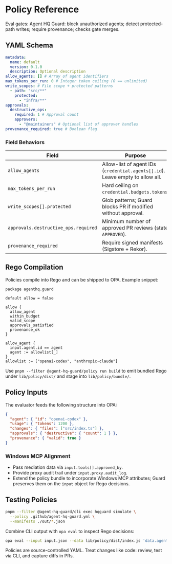 # Policy Reference

Eval gates: Agent HQ Guard: block unauthorized agents; detect protected-path writes; require provenance; checks gate merges.

## YAML Schema

```yaml
metadata:
  name: default
  version: 0.1.0
  description: Optional description
allow_agents: [] # Array of agent identifiers
max_tokens_per_run: 0 # Integer token ceiling (0 == unlimited)
write_scopes: # File scope + protected patterns
  - path: "src/**"
    protected:
      - "infra/**"
approvals:
  destructive_ops:
    required: 1 # Approval count
    approvers:
      - "@maintainers" # Optional list of approver handles
provenance_required: true # Boolean flag
```

### Field Behaviors

| Field                                | Purpose                                                                       | Inputs                |
| ------------------------------------ | ----------------------------------------------------------------------------- | --------------------- |
| `allow_agents`                       | Allow-list of agent IDs (`credential.agents[].id`). Leave empty to allow all. | Array of strings      |
| `max_tokens_per_run`                 | Hard ceiling on `credential.budgets.tokens`.                                  | Integer               |
| `write_scopes[].protected`           | Glob patterns; Guard blocks PR if modified without approval.                  | Array of glob strings |
| `approvals.destructive_ops.required` | Minimum number of approved PR reviews (state `APPROVED`).                     | Integer               |
| `provenance_required`                | Require signed manifests (Sigstore + Rekor).                                  | Boolean               |

## Rego Compilation

Policies compile into Rego and can be shipped to OPA. Example snippet:

```rego
package agenthq.guard

default allow = false

allow {
  allow_agent
  within_budget
  valid_scope
  approvals_satisfied
  provenance_ok
}

allow_agent {
  input.agent.id == agent
  agent := allowlist[_]
}
allowlist := ["openai-codex", "anthropic-claude"]
```

Use `pnpm --filter @agent-hq-guard/policy run build` to emit bundled Rego under `lib/policy/dist/` and stage into `lib/policy/bundle/`.

## Policy Inputs

The evaluator feeds the following structure into OPA:

```json
{
  "agent": { "id": "openai-codex" },
  "usage": { "tokens": 1200 },
  "changes": { "files": ["src/index.ts"] },
  "approvals": { "destructive": { "count": 1 } },
  "provenance": { "valid": true }
}
```

### Windows MCP Alignment

- Pass mediation data via `input.tools[].approved_by`.
- Provide proxy audit trail under `input.proxy.audit_log`.
- Extend the policy bundle to incorporate Windows MCP attributes; Guard preserves them on the `input` object for Rego decisions.

## Testing Policies

```bash
pnpm --filter @agent-hq-guard/cli exec hqguard simulate \
  --policy .github/agent-hq-guard.yml \
  --manifests ./out/*.json
```

Combine CLI output with `opa eval` to inspect Rego decisions:

```bash
opa eval --input input.json --data lib/policy/dist/index.js 'data.agenthq.guard.allow'
```

Policies are source-controlled YAML. Treat changes like code: review, test via CLI, and capture diffs in PRs.
